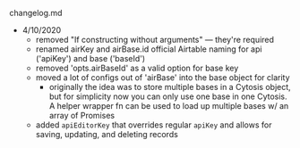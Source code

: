 changelog.md


- 4/10/2020
	- removed "If constructing without arguments" — they're required
	- renamed airKey and airBase.id official Airtable naming for api ('apiKey') and base ('baseId')
	- removed 'opts.airBaseId' as a valid option for base key
	- moved a lot of configs out of 'airBase' into the base object for clarity
		- originally the idea was to store multiple bases in a Cytosis object, but for simplicity now you can only use one base in one Cytosis. A helper wrapper fn can be used to load up multiple bases w/ an array of Promises
	- added `apiEditorKey` that overrides regular `apiKey` and allows for saving, updating, and deleting records 